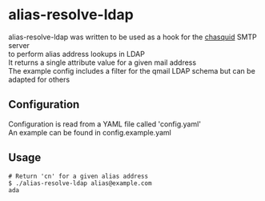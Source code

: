 # alias-resolve-ldap
alias-resolve-ldap was written to be used as a hook for the [chasquid](https://github.com/albertito/chasquid) SMTP server  
to perform alias address lookups in LDAP  
It returns a single attribute value for a given mail address  
The example config includes a filter for the qmail LDAP schema but can be adapted for others

## Configuration
Configuration is read from a YAML file called 'config.yaml'  
An example can be found in config.example.yaml

## Usage
```
# Return 'cn' for a given alias address
$ ./alias-resolve-ldap alias@example.com
ada
```
